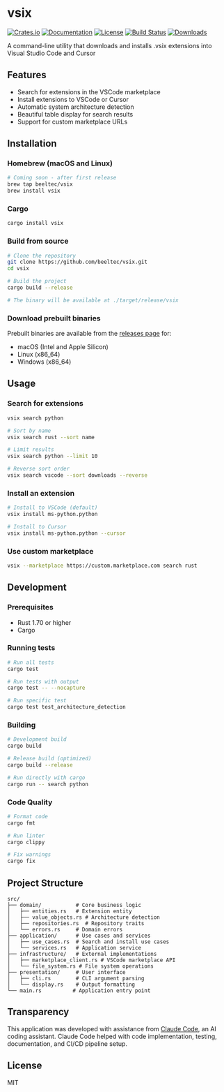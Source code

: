 # vsix

[![Crates.io](https://img.shields.io/crates/v/vsix.svg)](https://crates.io/crates/vsix)
[![Documentation](https://docs.rs/vsix/badge.svg)](https://docs.rs/vsix)
[![License](https://img.shields.io/crates/l/vsix.svg)](https://github.com/beeltec/vsix/blob/main/LICENSE)
[![Build Status](https://github.com/beeltec/vsix/workflows/Release/badge.svg)](https://github.com/beeltec/vsix/actions)
[![Downloads](https://img.shields.io/crates/d/vsix.svg)](https://crates.io/crates/vsix)

A command-line utility that downloads and installs .vsix extensions into Visual Studio Code and Cursor

## Features

- Search for extensions in the VSCode marketplace
- Install extensions to VSCode or Cursor
- Automatic system architecture detection
- Beautiful table display for search results
- Support for custom marketplace URLs

## Installation

### Homebrew (macOS and Linux)

```bash
# Coming soon - after first release
brew tap beeltec/vsix
brew install vsix
```

### Cargo

```bash
cargo install vsix
```

### Build from source

```bash
# Clone the repository
git clone https://github.com/beeltec/vsix.git
cd vsix

# Build the project
cargo build --release

# The binary will be available at ./target/release/vsix
```

### Download prebuilt binaries

Prebuilt binaries are available from the [releases page](https://github.com/beeltec/vsix/releases) for:
- macOS (Intel and Apple Silicon)
- Linux (x86_64)
- Windows (x86_64)

## Usage

### Search for extensions
```bash
vsix search python

# Sort by name
vsix search rust --sort name

# Limit results
vsix search python --limit 10

# Reverse sort order
vsix search vscode --sort downloads --reverse
```

### Install an extension
```bash
# Install to VSCode (default)
vsix install ms-python.python

# Install to Cursor
vsix install ms-python.python --cursor
```

### Use custom marketplace
```bash
vsix --marketplace https://custom.marketplace.com search rust
```

## Development

### Prerequisites

- Rust 1.70 or higher
- Cargo

### Running tests

```bash
# Run all tests
cargo test

# Run tests with output
cargo test -- --nocapture

# Run specific test
cargo test test_architecture_detection
```

### Building

```bash
# Development build
cargo build

# Release build (optimized)
cargo build --release

# Run directly with cargo
cargo run -- search python
```

### Code Quality

```bash
# Format code
cargo fmt

# Run linter
cargo clippy

# Fix warnings
cargo fix
```

## Project Structure

```
src/
├── domain/           # Core business logic
│   ├── entities.rs   # Extension entity
│   ├── value_objects.rs # Architecture detection
│   ├── repositories.rs  # Repository traits
│   └── errors.rs     # Domain errors
├── application/      # Use cases and services
│   ├── use_cases.rs  # Search and install use cases
│   └── services.rs   # Application service
├── infrastructure/   # External implementations
│   ├── marketplace_client.rs # VSCode marketplace API
│   └── file_system.rs # File system operations
├── presentation/     # User interface
│   ├── cli.rs        # CLI argument parsing
│   └── display.rs    # Output formatting
└── main.rs          # Application entry point
```

## Transparency

This application was developed with assistance from [Claude Code](https://claude.ai/code), an AI coding assistant. Claude Code helped with code implementation, testing, documentation, and CI/CD pipeline setup.

## License

MIT
